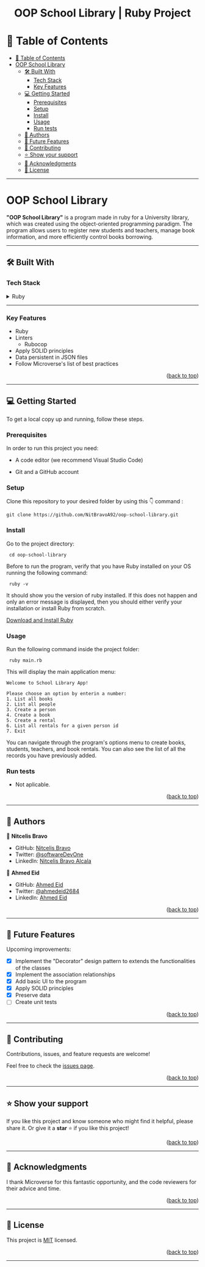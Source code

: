 <a name="readme-top"></a>

<div align="center">
  <h1><b>OOP School Library | Ruby Project</b></h1>
</div>

<!-- TABLE OF CONTENTS -->

# 📗 Table of Contents

- [📗 Table of Contents](#-table-of-contents)
- [OOP School Library ](#oop-school-library-)
  - [🛠 Built With ](#-built-with-)
    - [Tech Stack ](#tech-stack-)
    - [Key Features ](#key-features-)
  - [💻 Getting Started ](#-getting-started-)
    - [Prerequisites](#prerequisites)
    - [Setup](#setup)
    - [Install](#install)
    - [Usage](#usage)
    - [Run tests](#run-tests)
  - [👥 Authors ](#-authors-)
  - [🔭 Future Features ](#-future-features-)
  - [🤝 Contributing ](#-contributing-)
  - [⭐️ Show your support ](#️-show-your-support-)
  - [🙏 Acknowledgments ](#-acknowledgments-)
  - [📝 License ](#-license-)

---

<!-- PROJECT DESCRIPTION -->

# OOP School Library <a name="about-project"></a>

**"OOP School Library"** is a program made in ruby ​​for a University library, which was created using the object-oriented programming paradigm. The program allows users to register new students and teachers, manage book information, and more efficiently control books borrowing.

---

## 🛠 Built With <a name="built-with"></a>

### Tech Stack <a name="tech-stack"></a>

<details>
  <summary>Ruby</summary>
  <ul>
    <li><a href="https://www.ruby-lang.org/en/">Ruby Official Website</a></li>
  </ul>
</details>

---

<!-- Features -->

### Key Features <a name="key-features"></a>

<ul>
  <li>Ruby</li>
  <li>Linters
    <ul>
      <li>Rubocop</li>
    </ul>
  </li>
  <li>Apply SOLID principles</li>
  <li>Data persistent in JSON files</li>
  <li>Follow Microverse's list of best practices</li>
</ul>

<p align="right">(<a href="#readme-top">back to top</a>)</p>

---

<!-- GETTING STARTED -->

## 💻 Getting Started <a name="getting-started"></a>

To get a local copy up and running, follow these steps.

### Prerequisites

In order to run this project you need:

<ul>
    <li><p>A code editor (we recommend Visual Studio Code)</p></li>
</ul>

<ul>
    <li><p>Git and a GitHub account</p></li>
</ul>

### Setup

Clone this repository to your desired folder by using this 👇️ command :

```
git clone https://github.com/NitBravoA92/oop-school-library.git
```

### Install

Go to the project directory:

```
 cd oop-school-library
```

Before to run the program, verify that you have Ruby installed on your OS running the following command:

```
 ruby -v
```

It should show you the version of ruby ​​installed. If this does not happen and only an error message is displayed, then you should either verify your installation or install Ruby from scratch.

[Download and Install Ruby](https://www.ruby-lang.org/en/downloads/)

### Usage

Run the following command inside the project folder:

```
 ruby main.rb
```

This will display the main application menu:

```
Welcome to School Library App!

Please choose an option by enterin a number:
1. List all books
2. List all people
3. Create a person
4. Create a book
5. Create a rental
6. List all rentals for a given person id
7. Exit
```

You can navigate through the program's options menu to create books, students, teachers, and book rentals. You can also see the list of all the records you have previously added.

### Run tests

- Not aplicable.

<p align="right">(<a href="#readme-top">back to top</a>)</p>

---

<!-- AUTHORS -->

## 👥 Authors <a name="authors"></a>

👤 **Nitcelis Bravo**

- GitHub: [Nitcelis Bravo](https://github.com/NitBravoA92)
- Twitter: [@softwareDevOne](https://twitter.com/softwareDevOne)
- LinkedIn: [Nitcelis Bravo Alcala](https://www.linkedin.com/in/nitcelis-bravo-alcala-b65340158)

👤 **Ahmed Eid**

- GitHub: [Ahmed Eid](https://github.com/ahmedeid6842)
- Twitter: [@ahmedeid2684](https://twitter.com/ahmedeid2684)
- LinkedIn: [Ahmed Eid](https://www.linkedin.com/in/ameid/)

<p align="right">(<a href="#readme-top">back to top</a>)</p>

---

<!-- FUTURE FEATURES -->

## 🔭 Future Features <a name="future-features"></a>

Upcoming improvements:

- [x] Implement the "Decorator" design pattern to extends the functionalities of the classes
- [x] Implement the association relationships
- [x] Add basic UI to the program
- [x] Apply SOLID principles
- [x] Preserve data
- [ ] Create unit tests

<p align="right">(<a href="#readme-top">back to top</a>)</p>

---

<!-- CONTRIBUTING -->

## 🤝 Contributing <a name="contributing"></a>

Contributions, issues, and feature requests are welcome!

Feel free to check the [issues page](https://github.com/NitBravoA92/decode-morse-code-message/issues).

<p align="right">(<a href="#readme-top">back to top</a>)</p>

---

<!-- SUPPORT -->

## ⭐️ Show your support <a name="support"></a>

If you like this project and know someone who might find it helpful, please share it.
Or give it a **star** ⭐️ if you like this project!

<p align="right">(<a href="#readme-top">back to top</a>)</p>

---

<!-- ACKNOWLEDGEMENTS -->

## 🙏 Acknowledgments <a name="acknowledgements"></a>

I thank Microverse for this fantastic opportunity, and the code reviewers for their advice and time.

<p align="right">(<a href="#readme-top">back to top</a>)</p>

---

<!-- LICENSE -->

## 📝 License <a name="license"></a>

This project is [MIT](./LICENSE) licensed.

<p align="right">(<a href="#readme-top">back to top</a>)</p>

---